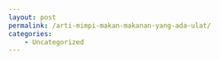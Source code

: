 ```yaml
---
layout: post
permalink: /arti-mimpi-makan-makanan-yang-ada-ulat/
categories:
    - Uncategorized
---
```


